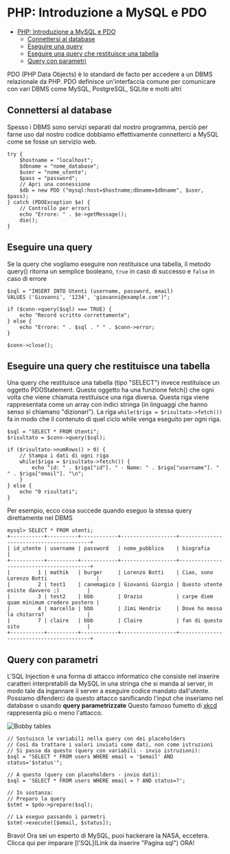 # PHP: Introduzione a MySQL e PDO

- [PHP: Introduzione a MySQL e PDO](#php-introduzione-a-mysql-e-pdo)
  - [Connettersi al database](#connettersi-al-database)
  - [Eseguire una query](#eseguire-una-query)
  - [Eseguire una query che restituisce una tabella](#eseguire-una-query-che-restituisce-una-tabella)
  - [Query con parametri](#query-con-parametri)

PDO (PHP Data Objects) è lo standard de facto per accedere a un DBMS relazionale da PHP. PDO definisce un'interfaccia comune per comunicare con vari DBMS come MySQL, PostgreSQL, SQLite e molti altri

## Connettersi al database
Spesso i DBMS sono servizi separati dal nostro programma, perciò per farne uso dal nostro codice dobbiamo effettivamente connetterci a MySQL come se fosse un servizio web.

```
try {
    $hostname = "localhost";
    $dbname = "nome_database";
    $user = "nome_utente";
    $pass = "password";
    // Apri una connessione
    $db = new PDO ("mysql:host=$hostname;dbname=$dbname", $user, $pass);
} catch (PDOException $e) {
    // Controllo per errori
    echo "Errore: " . $e->getMessage();
    die();
}
```   
## Eseguire una query

Se la query che vogliamo eseguire non restituisce una tabella, il metodo query() ritorna un semplice booleano, `true` in caso di successo e  `false` in caso di errore

```  
$sql = "INSERT INTO Utenti (username, password, email)
VALUES ('Giovanni', '1234', 'giovanni@example.com')";

if ($conn->query($sql) === TRUE) {
    echo "Record scritto correttamente";
} else {
    echo "Errore: " . $sql . " " . $conn->error;
}

$conn->close();
```

## Eseguire una query che restituisce una tabella

Una query che restituisce una tabella (tipo "SELECT") invece restituisce un oggetto PDOStatement. Questo oggetto ha una funzione fetch() che ogni volta che viene chiamata restituisce una riga diversa. Questa riga viene rappresentata come un array con indici stringa (in linguaggi che hanno senso si chiamano "dizionari"). La riga `while($riga = $risultato->fetch())` fa in modo che il contenuto di quel ciclo while venga eseguito per ogni riga.

```
$sql = "SELECT * FROM Utenti";
$risultato = $conn->query($sql);

if ($risultato->numRows() > 0) {
    // Stampa i dati di ogni riga
    while($riga = $risultato->fetch()) {
        echo "id: " . $riga["id"]. " - Name: " . $riga["username"]. " " . $riga["email"]. "\n";
    }
} else {
    echo "0 risultati";
}
```
Per esempio, ecco cosa succede quando eseguo la stessa query direttamente nel DBMS
```
mysql> SELECT * FROM utenti;
+-----------+----------+------------+------------------+-----------------------------------------+
| id_utente | username | password   | nome_pubblico    | biografia                               |
+-----------+----------+------------+------------------+-----------------------------------------+
|         1 | mathik   | burger     | Lorenzo Botti    | Ciao, sono Lorenzo Botti                |
|         2 | test1    | canemagico | Giovanni Giorgio | Questo utente esiste davvero ;)         |
|         3 | test2    | bbb        | Orazio           | carpe diem quam minimum credero postero |
|         4 | marcello | bbb        | Jimi Hendrix     | Dove ho messo la chitarra?              |
|         7 | claire   | bbb        | Claire           | fan di questo sito                      |
+-----------+----------+------------+------------------+-----------------------------------------+
```

## Query con parametri
L'SQL Injection è una forma di attacco informatico che consiste nel inserire caratteri interpretabili da MySQL in una stringa che si manda al server, in modo tale da ingannare il server a eseguire codice mandato dall'utente. Possiamo difenderci da questo attacco sanificando l'input che inseriamo nel database o usando **query parametrizzate** Questo famoso fumetto di [xkcd](https://xkcd.com/ "Xkcd site") rappresenta più o meno l'attacco.

![Bobby tables](https://imgs.xkcd.com/comics/exploits_of_a_mom.png "Bobby tables")

```
// Sostuisco le variabili nella query con dei placeholders
// Così da trattare i valori inviati come dati, non come istruzioni
// Si passa da questo (query con variabili - invio istruzioni):
$sql = "SELECT * FROM users WHERE email = '$email' AND status='$status'";

// A questo (query con placeholders - invio dati):
$sql = 'SELECT * FROM users WHERE email = ? AND status=?';

// In sostanza:
// Preparo la query
$stmt = $pdo->prepare($sql);

// La eseguo passando i parmetri
$stmt->execute([$email, $status]);
```
Bravo! Ora sei un esperto di MySQL, puoi hackerare la NASA, eccetera. Clicca qui per imparare [l'SQL](Link da inserire "Pagina sql") ORA!
